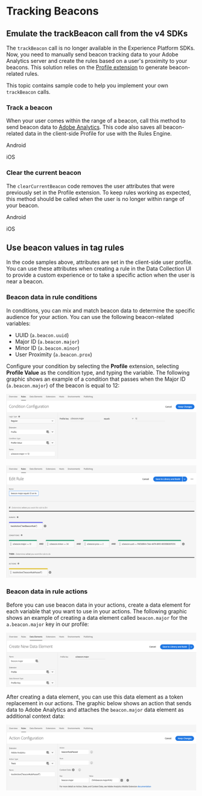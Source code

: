 # Tracking Beacons

## Emulate the trackBeacon call from the v4 SDKs

The `trackBeacon` call is no longer available in the Experience Platform SDKs. Now, you need to manually send beacon tracking data to your Adobe Analytics server and create the rules based on a user's proximity to your beacons. This solution relies on the [Profile extension](../../foundation-extensions/profile/) to generate beacon-related rules.

This topic contains sample code to help you implement your own `trackBeacon` calls.

### Track a beacon

When your user comes within the range of a beacon, call this method to send beacon data to [Adobe Analytics](../../using-mobile-extensions/adobe-analytics/). This code also saves all beacon-related data in the client-side Profile for use with the Rules Engine.

<TabsBlock orientation="horizontal" slots="heading, content" repeat="2"/>

Android

<TrackBeaconAndroid/>

iOS

<TrackBeaconIos/>

### Clear the current beacon

The `clearCurrentBeacon` code removes the user attributes that were previously set in the Profile extension. To keep rules working as expected, this method should be called when the user is no longer within range of your beacon.

<TabsBlock orientation="horizontal" slots="heading, content" repeat="2"/>

Android

<ClearBeaconAndroid/>

iOS

<ClearBeaconIos/>

## Use beacon values in tag rules

In the code samples above, attributes are set in the client-side user profile. You can use these attributes when creating a rule in the Data Collection UI to provide a custom experience or to take a specific action when the user is near a beacon.

### Beacon data in rule conditions

In conditions, you can mix and match beacon data to determine the specific audience for your action. You can use the following beacon-related variables:

* UUID (`a.beacon.uuid`)
* Major ID (`a.beacon.major`)
* Minor ID (`a.beacon.minor`)
* User Proximity (`a.beacon.prox`)

Configure your condition by selecting the **Profile** extension, selecting **Profile Value** as the condition type, and typing the variable. The following graphic shows an example of a condition that passes when the Major ID (`a.beacon.major`) of the beacon is equal to 12:

![](./assets/track-beacon/beacon-condition.png)

![](./assets/track-beacon/beacon-rule.png)

### Beacon data in rule actions

Before you can use beacon data in your actions, create a data element for each variable that you want to use in your actions. The following graphic shows an example of creating a data element called `beacon.major` for the `a.beacon.major` key in our profile:

![](./assets/track-beacon/beacon-data-element.png)

After creating a data element, you can use this data element as a token replacement in our actions. The graphic below shows an action that sends data to Adobe Analytics and attaches the `beacon.major` data element as additional context data:

![](./assets/track-beacon/beacon-token-replacement.png)

